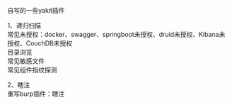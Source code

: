 自写的一些yakit插件

1、递归扫描  
常见未授权：docker、swagger、springboot未授权、druid未授权、Kibana未授权、CouchDB未授权  
目录浏览  
常见敏感文件  
常见组件指纹探测  

2、瞎注  
重写burp插件：瞎注
